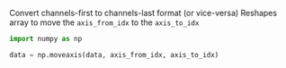Convert channels-first to channels-last format (or vice-versa)
Reshapes array to move the `axis_from_idx` to the `axis_to_idx`
```Python
import numpy as np

data = np.moveaxis(data, axis_from_idx, axis_to_idx)
```
